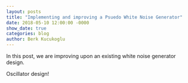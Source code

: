 ```yaml
---
layout: posts
title: "Implementing and improving a Psuedo White Noise Generator"
date: 2018-05-10 12:00:00 -0000
show_date: true
categories: blog
author: Berk Kucukoglu
---
```


In this post, we are improving upon an existing white noise generator design.

Oscillator design!